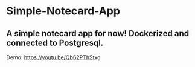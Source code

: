# Simple-Notecard-App
A simple notecard app for now!
Dockerized and connected to Postgresql.
--
Demo: https://youtu.be/Qb62PThStxg
